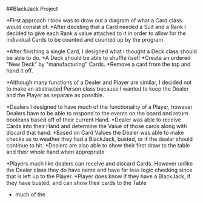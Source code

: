 ##BlackJack Project
								
*First approach I took was to draw out a diagram of what a Card class would consist of.
*After deciding that a Card needed a Suit and a Rank I decided to give each Rank a value 
attached to it in order to allow for the individual Cards to be counted and counted up by the program.

*After finishing a single Card, I designed what I thought a Deck class should be able to do.
*A Deck should be able to shuffle itself
*Create an ordered "New Deck" by "manufacturing" Cards. 
*Remove a card from the top and hand it off.

*Although many functions of a Dealer and Player are similar, I decided not to make an abstracted
Person class because I wanted to keep the Dealer and the Player as separate as possible.

*Dealers I designed to have much of the functionality of a Player, however Dealers have to be able 
to respond to the events on the board and return booleans based off of their current Hand.
*Dealer was able to receive Cards into their Hand and determine the Value of those cards along 
with discard that hand.
*Based on Card Values the Dealer was able to make checks as to weather they had a BlackJack, 
busted, or if the dealer should continue to hit.
*Dealers are also able to show their first draw to the table and their whole hand when appropriate

*Players much like dealers can receive and discard Cards. However unlike the Dealer class they do
have name and have far less logic checking since that is left up to the Player.
*Player does know if they have a BlackJack, if they have busted, and can show their cards to the 
Table

* much of the 